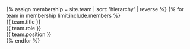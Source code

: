 
  <div class="grid team-members">
      {% assign membership = site.team | sort: 'hierarchy' | reverse %}
      {% for team in membership limit:include.members %}
      <div>
        <div class="image">
        <div style="background-image:url('/assets/team/{{ team.image }}');"></div>
        </div>
        <div class="name">{{ team.title }}</div>
        <div>
          <div class="role">{{ team.role }}</div>
          <div class="position">{{ team.position }}</div>
        </div>
        <div class="profile">
          <!-- <a href="{{ team.url }}" class="cta">View Profile</a> -->
        </div>
        <div class="social"></div> 
      </div>
      {% endfor %}
  </div>
